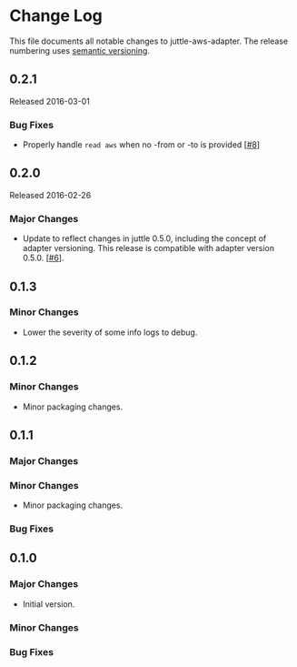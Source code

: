 # Change Log
This file documents all notable changes to juttle-aws-adapter. The release numbering uses [semantic versioning](http://semver.org).

## 0.2.1
Released 2016-03-01

### Bug Fixes
- Properly handle `read aws` when no -from or -to is provided [[#8](https://github.com/juttle/juttle-aws-adapter/issues/8)]

## 0.2.0
Released 2016-02-26

### Major Changes
- Update to reflect changes in juttle 0.5.0, including the concept of adapter versioning. This release is compatible with adapter version 0.5.0. [[#6](https://github.com/juttle/juttle-aws-adapter/pull/6)].

## 0.1.3

### Minor Changes
- Lower the severity of some info logs to debug.

## 0.1.2

### Minor Changes
- Minor packaging changes.

## 0.1.1

### Major Changes

### Minor Changes
- Minor packaging changes.

### Bug Fixes

## 0.1.0

### Major Changes
- Initial version.

### Minor Changes

### Bug Fixes
